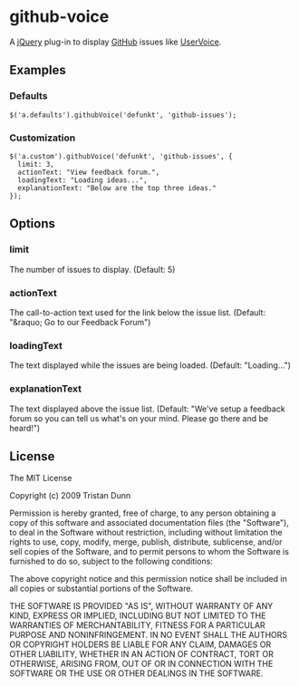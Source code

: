 # github-voice

A [jQuery](http://jquery.com) plug-in to display [GitHub](http://github.com) issues like [UserVoice](http://uservoice.com).

## Examples

### Defaults

    $('a.defaults').githubVoice('defunkt', 'github-issues');

### Customization

    $('a.custom').githubVoice('defunkt', 'github-issues', {
      limit: 3,
      actionText: "View feedback forum.",
      loadingText: "Loading ideas...",
      explanationText: "Below are the top three ideas."
    });

## Options

### limit

The number of issues to display. (Default: 5)

### actionText

The call-to-action text used for the link below the issue list. (Default: "&amp;raquo; Go to our Feedback Forum")

### loadingText

The text displayed while the issues are being loaded. (Default: "Loading...")

### explanationText

The text displayed above the issue list. (Default: "We've setup a feedback forum so you can tell us what's on your mind. Please go there and be heard!")

## License

The MIT License

Copyright (c) 2009 Tristan Dunn

Permission is hereby granted, free of charge, to any person obtaining a copy
of this software and associated documentation files (the "Software"), to deal
in the Software without restriction, including without limitation the rights
to use, copy, modify, merge, publish, distribute, sublicense, and/or sell
copies of the Software, and to permit persons to whom the Software is
furnished to do so, subject to the following conditions:

The above copyright notice and this permission notice shall be included in
all copies or substantial portions of the Software.

THE SOFTWARE IS PROVIDED "AS IS", WITHOUT WARRANTY OF ANY KIND, EXPRESS OR
IMPLIED, INCLUDING BUT NOT LIMITED TO THE WARRANTIES OF MERCHANTABILITY,
FITNESS FOR A PARTICULAR PURPOSE AND NONINFRINGEMENT. IN NO EVENT SHALL THE
AUTHORS OR COPYRIGHT HOLDERS BE LIABLE FOR ANY CLAIM, DAMAGES OR OTHER
LIABILITY, WHETHER IN AN ACTION OF CONTRACT, TORT OR OTHERWISE, ARISING FROM,
OUT OF OR IN CONNECTION WITH THE SOFTWARE OR THE USE OR OTHER DEALINGS IN
THE SOFTWARE.